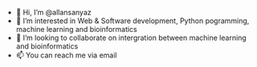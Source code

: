 - 👋 Hi, I’m @allansanyaz
- 👀 I’m interested in Web & Software development, Python pogramming, machine learning and bioinformatics
- 💞️ I’m looking to collaborate on intergration between machine learning and bioinformatics
- 📫 You can reach me via email

<!---
allansanyaz/allansanyaz is a ✨ special ✨ repository because its `README.md` (this file) appears on your GitHub profile.
You can click the Preview link to take a look at your changes.
--->
